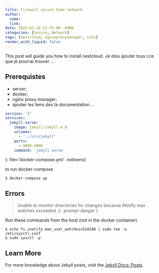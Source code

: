 ```yaml
---
title: Firewall secure home network
author:
  name: 
  link: 
date: 2023-02-16 21:35:00 -0400
categories: [Secure, Network]
tags: [nextcloud, nginxproxymanager, tuto]
render_with_liquid: false
---
```


This post will guide you how to install nextcloud.
Je dois ajouter tous cce que je pourrai trouver ...
## Prerequistes

 - server;
 - docker;
 - nginx proxy manager;
 - ajouter les liens des la documentation ...
 
```yaml
version: '3'
services:
  jekyll-serve:
    image: jekyll/jekyll:4.0
    volumes: 
      - '.:/srv/jekyll'
    ports:
      - 4000:4000
    command: 'jekyll serve'
```
{: file='docker-compose.yml' .nolineno}

to run docker-compose
```console
$ docker-compose up
```


## Errors

> Unable to monitor directories for changes because iNotify max watches exceeded.
{: .prompt-danger }

Run these commands from the host (not in the docker container)
```console
$ echo fs.inotify.max_user_watches=524288 | sudo tee -a /etc/sysctl.conf
$ sudo sysctl -p
```

## Learn More

For more knowledge about Jekyll posts, visit the [Jekyll Docs: Posts](https://jekyllrb.com/docs/posts/).
